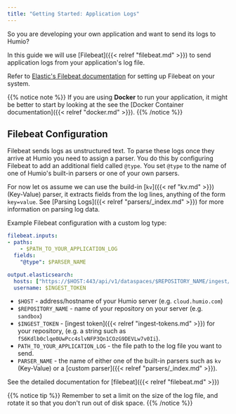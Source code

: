 ```yaml
---
title: "Getting Started: Application Logs"
---
```


So you are developing your own application and want to send its logs
to Humio?

In this guide we will use [Filebeat]({{< relref "filebeat.md" >}}) to send
application logs from your application's log file.

Refer to [Elastic's Filebeat documentation](https://www.elastic.co/guide/en/beats/filebeat/current/filebeat-installation.html) for setting up Filebeat on your system.

{{% notice note %}}
If you are using __Docker__ to run your application, it might be better to start by looking at the see the
[Docker Container documentation]({{< relref "docker.md" >}}).
{{% /notice %}}


## Filebeat Configuration

Filebeat sends logs as unstructured text. To parse these logs once they arrive at Humio you need
to assign a parser. You do this by configuring Filebeat to add an additional field called `@type`.
You set `@type` to the name of one of Humio's built-in parsers or one of your own parsers.

For now let os assume we can use the build-in [`kv`]({{< ref "kv.md" >}}) (Key-Value) parser, it extracts fields
from the log lines, anything of the form `key=value`.
See [Parsing Logs]({{< relref "parsers/_index.md" >}}) for more information on parsing log data.

Example Filebeat configuration with a custom log type:

```yaml
filebeat.inputs:
- paths:
    - $PATH_TO_YOUR_APPLICATION_LOG
  fields:
    "@type": $PARSER_NAME

output.elasticsearch:
  hosts: ["https://$HOST:443/api/v1/dataspaces/$REPOSITORY_NAME/ingest/elasticsearch"]
  username: $INGEST_TOKEN
```

* `$HOST` - address/hostname of your Humio server (e.g. `cloud.humio.com`)
* `$REPOSITORY_NAME` - name of your repository on your server (e.g. `sandbox`)
* `$INGEST_TOKEN` - [ingest token]({{< relref "ingest-tokens.md" >}}) for your repository, (e.g. a string such as `fS6Kdlb0clqe0UwPcc4slvNFP3Qn1COzG9DEVLw7v0Ii`).
* `PATH_TO_YOUR_APPLICATION_LOG` - the file path to the log file you want to send.
* `PARSER_NAME` - the name of either one of the built-in parsers such as `kv` (Key-Value) or a [custom parser]({{< relref "parsers/_index.md" >}}).

See the detailed documentation for [filebeat]({{< relref "filebeat.md" >}})

{{% notice tip %}}
Remember to set a limit on the size of the log file, and rotate it so that
you don't run out of disk space.
{{% /notice %}}
